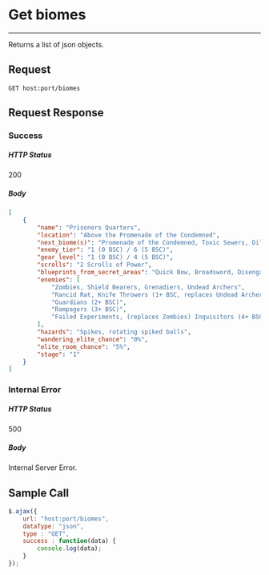 # Get biomes
---

Returns a list of json objects.

## Request

`GET host:port/biomes`

## Request Response

### Success

##### HTTP Status

200

##### Body

```json
[
    {
        "name": "Prisoners Quarters",
        "location": "Above the Promenade of the Condemned",
        "next_biome(s)": "Promenade of the Condemned, Toxic Sewers, Dilapidated Arboretum",
        "enemy_tier": "1 (0 BSC) / 6 (5 BSC)",
        "gear_level": "1 (0 BSC) / 4 (5 BSC)",
        "scrolls": "2 Scrolls of Power",
        "blueprints_from_secret_areas": "Quick Bow, Broadsword, Disengagement, Golden Outfit, Crowbar, HEV Outfit",
        "enemies": [
            "Zombies, Shield Bearers, Grenadiers, Undead Archers",
            "Rancid Rat, Knife Throwers (1+ BSC, replaces Undead Archers)",
            "Guardians (2+ BSC)",
            "Rampagers (3+ BSC)",
            "Failed Experiments, (replaces Zombies) Inquisitors (4+ BSC)"
        ],
        "hazards": "Spikes, rotating spiked balls",
        "wandering_elite_chance": "0%",
        "elite_room_chance": "5%",
        "stage": "1"
    }
]
```

### Internal Error

##### HTTP Status

500

##### Body

Internal Server Error.

## Sample Call

```javascript
$.ajax({
    url: "host:port/biomes",
    dataType: "json",
    type : "GET",
    success : function(data) {
        console.log(data);
    }
});
```
